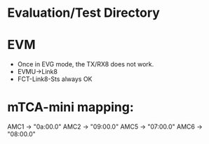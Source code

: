 # Evaluation/Test Directory

# EVM
* Once in EVG mode, the TX/RX8 does not work.
* EVMU->Link8
* FCT-Link8-Sts always OK

# mTCA-mini mapping:

AMC1 -> "0a:00.0"
AMC2 -> "09:00.0"
AMC5 -> "07:00.0"
AMC6 -> "08:00.0"
